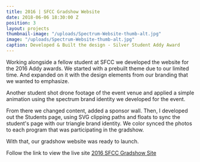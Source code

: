 ```yaml
---
title: 2016 | SFCC Gradshow Website
date: 2018-06-06 18:30:00 Z
position: 3
layout: projects
thumbnail-image: "/uploads/Spectrum-Website-thumb-alt.jpg"
image: "/uploads/Spectrum-Website-thumb-alt.jpg"
caption: Developed & Built the design - Silver Student Addy Award
---
```


Working alongside a fellow student at SFCC we developed the website for the 2016 Addy awards. We started with a prebuilt theme due to our limited time. And expanded on it with the design elements from our branding that we wanted to emphasize.

Another student shot drone footage of the event venue and applied a simple animation using the spectrum brand identity we developed for the event.

From there we changed content, added a sponsor wall. Then, I developed out the Students page, using SVG clipping paths and floats to sync the student's page with our triangle brand identity. We color synced the photos to each program that was participating in the gradshow.

With that, our gradshow website was ready to launch.

Follow the link to view the live site [2016 SFCC Gradshow Site](http://jeremykingdesign.com/class2016/)